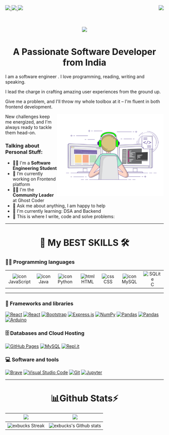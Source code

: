 <div align="left"> 
  <img align="right" src="https://komarev.com/ghpvc/?username=shanee-patel" />
  <a href="mailto:shaneepatel3@gmail.com">
    <img src="https://img.shields.io/badge/Gmail-333333?style=for-the-badge&logo=gmail&logoColor=red" />
  </a>
  <a href="https://www.linkedin.com/in/shanee-patel-464475238/"target="_blank">
    <img src="https://img.shields.io/badge/linkedin-0077B5?style=for-the-badge&logo=linkedin&logoColor=white" target="_blank" />
  </a>
  <a href="https://x.com/PatelShane96613" target="_blank">
     <img src="https://img.shields.io/badge/Twitter-FF5722?style=for-the-badge&logo=X&logoColor=white" target="_blank" /> 
  </a>
<!--   <a href="https://x.com/PatelShane96613" target="_blank">
     <img src="https://img.shields.io/badge/InstaGram-FF5722?style=for-the-badge&logo=Instagram&logoColor=white" target="_blank" /> 
  </a> -->
</div>
<h1 align="center">
    <img src="https://readme-typing-svg.herokuapp.com/?font=Righteous&size=35&center=true&vCenter=true&width=500&height=70&duration=4000&lines=Hi+There!+👋;+I'm+Shanee+Patel;" />
</h1>

<h1 align="center"><bold>A Passionate Software Developer from India </bold></h1>

I am a software engineer . I love programming, reading, writing and speaking.

I lead the charge in crafting amazing user experiences from the ground up.

Give me a problem, and I'll throw my whole toolbox at it – I'm fluent in both frontend development. 

<img align="right" alt="GIF" src="https://github.com/AswinBarath/AswinBarath/blob/master/coding.gif?raw=true" width="340" height="260" />
<!--  <img align="right" alt="GIF" src="https://github.com/user-attachments/assets/7ef7c9a3-a2b7-4d67-872f-4a79be718e7f" width="340" height="256" /> -->

New challenges keep me energized, and I'm always ready to tackle them head-on.


### Talking about Personal Stuff:

- 👨‍🎓 I'm a **Software Engineering Student**
- 🔭 I’m currently working on Frontend platform
- 👨‍🏫 I'm the **Community Leader** at Ghost Coder
- 💬 Ask me about anything, I am happy to help
- 🌱 I'm currently learning: DSA and Backend
- 💪 This is where I write, code and solve problems:

---
</hr>

<h1 align="center">💫 My BEST SKILLS 🛠️</h1>


### 👨‍💻 Programming languages


<p align="center">
<table align="center">
  <tr>
  <td align="center" width="90">
      <img src="https://techstack-generator.vercel.app/js-icon.svg" alt="icon" width="55" height="55" />
      <br>JavaScript
    </td>
  <td align="center" width="90">
      <img src="https://techstack-generator.vercel.app/java-icon.svg" alt="icon" width="55" height="55" />
      <br>Java
    </td>
 <td align="center" width="90">
      <img src="https://techstack-generator.vercel.app/python-icon.svg" alt="icon" width="55" height="55" />
      <br>Python
    </td>
  <td align="center" width="90">
      <img src="https://skillicons.dev/icons?i=html" width="45" height="45" alt="html" />
      <br>HTML
    </td>
  <td align="center" width="90">
      <img src="https://skillicons.dev/icons?i=css" width="45" height="45" alt="css" />
      <br>CSS
    </td>
<td align="center" width="90">
      <img src="https://techstack-generator.vercel.app/mysql-icon.svg" alt="icon" width="55" height="55" />
      <br>MySQL
    </td>
<td align="center" width="90">
      <img src="https://skillicons.dev/icons?i=c" width="45" height="45" alt="SQLite" />
      <br>C
    </td>
  </tr>
</table>
</p>
<hr>

### 🧰 Frameworks and libraries

<p>
      <a href="#"><img alt="React" src="https://img.shields.io/badge/React-20232a.svg?logo=react&logoColor=%2361DAFB"></a>
      <a href="#"><img alt="React" src="https://img.shields.io/badge/Redux-20232a.svg?logo=redux&logoColor=%2361DAFB"></a>
      <a href="#"><img alt="Bootstrap" src="https://img.shields.io/badge/Bootstrap-7952B3.svg?logo=bootstrap&logoColor=white"></a>
      <a href="#"><img alt="Express.js" src="https://img.shields.io/badge/Tailwind-404d59.svg?logo=tailwind&logoColor=white"></a>
      <a href="#"><img alt="NumPy" src="https://img.shields.io/badge/Numpy-013243.svg?logo=numpy&logoColor=white"></a>
      <a href="#"><img alt="Pandas" src="https://img.shields.io/badge/Pandas-150458.svg?logo=pandas&logoColor=white"></a>
      <a href="#"><img alt="Pandas" src="https://img.shields.io/badge/Seaborn-150458.svg?logo=seaborn&logoColor=white"></a>
      <a href="#"><img alt="Arduino" src="https://img.shields.io/badge/-Arduino-00979D?logo=Arduino&logoColor=white"></a>
</p>

### 🗄️ Databases and Cloud Hosting

<p>
    <a href="#"><img alt="GitHub Pages" src="https://img.shields.io/badge/GitHub%20Pages-327FC7.svg?logo=github&logoColor=white"></a>
    <a href="#"><img alt="MySQL" src="https://img.shields.io/badge/MySQL-00f.svg?logo=mysql&logoColor=white"></a>
    <a href="#"><img alt="Repl.it" src="https://img.shields.io/badge/Repl.it-0D101E.svg?logo=Replit&logoColor=white"></a>
</p>

### 💻 Software and tools

<p>
    <a href="#"><img alt="Brave" src="https://img.shields.io/badge/-Brave-FB542B?logo=brave&logoColor=white"></a>
    <a href="#"><img alt="Visual Studio Code" src="https://img.shields.io/badge/Visual%20Studio%20Code-0078d7.svg?logo=visual-studio-code&logoColor=white"></a>
    <a href="#"><img alt="Git" src="https://img.shields.io/badge/Git-F05033.svg?logo=git&logoColor=white"></a>
    <a href="#"><img alt="Jupyter" src="https://img.shields.io/badge/Jupyter-F37626.svg?logo=Jupyter&logoColor=white"></a>

</p>

---

<h1 align="center">📊Github Stats⚡</h1>

| ![](http://github-profile-summary-cards.vercel.app/api/cards/most-commit-language?username=shanee-patel&theme=algolia) | ![](http://github-profile-summary-cards.vercel.app/api/cards/repos-per-language?username=shanee-patel&theme=algolia) |
| :-----------------------------------------------------------------------------------------------------------------------------------------------------------------------------------------------------: | :--------------------------------------------------------------------------------------------------------------------------------------------------------------------------------------: |
|                                           <img  width="450em"   src="https://streak-stats.demolab.com?user=shanee-patel&theme=vue-dark" alt="exbucks Streak" />                                           |  <img width="450em" align="center" alt="exbucks's Github stats"  src="https://github-readme-stats.vercel.app/api?username=shanee-patel&show_icons=true&count_private=true&theme=vue-dark" />   |

<br/>
